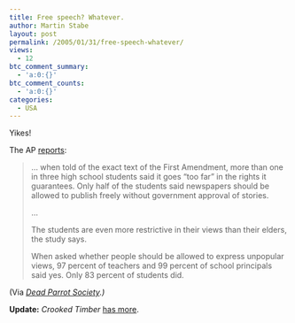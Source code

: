 ```yaml
---
title: Free speech? Whatever.
author: Martin Stabe
layout: post
permalink: /2005/01/31/free-speech-whatever/
views:
  - 12
btc_comment_summary:
  - 'a:0:{}'
btc_comment_counts:
  - 'a:0:{}'
categories:
  - USA
---
```

Yikes!

The AP [reports][1]:

> &#8230; when told of the exact text of the First Amendment, more than one in three high school students said it goes &ldquo;too far&rdquo; in the rights it guarantees. Only half of the students said newspapers should be allowed to publish freely without government approval of stories.
> 
> &#8230;
> 
> The students are even more restrictive in their views than their elders, the study says.
> 
> When asked whether people should be allowed to express unpopular views, 97 percent of teachers and 99 percent of school principals said yes. Only 83 percent of students did.

(Via *[Dead Parrot Society][2].)*

**Update:** *Crooked Timber* [has more][3].

 [1]: http://msnbc.msn.com/id/6888837/
 [2]: http://www.deadparrots.net/archives/law/0501first_amendment_indifference.html "The Dead Parrot Society: First Amendment indifference"
 [3]: http://www.crookedtimber.org/archives/003173.html